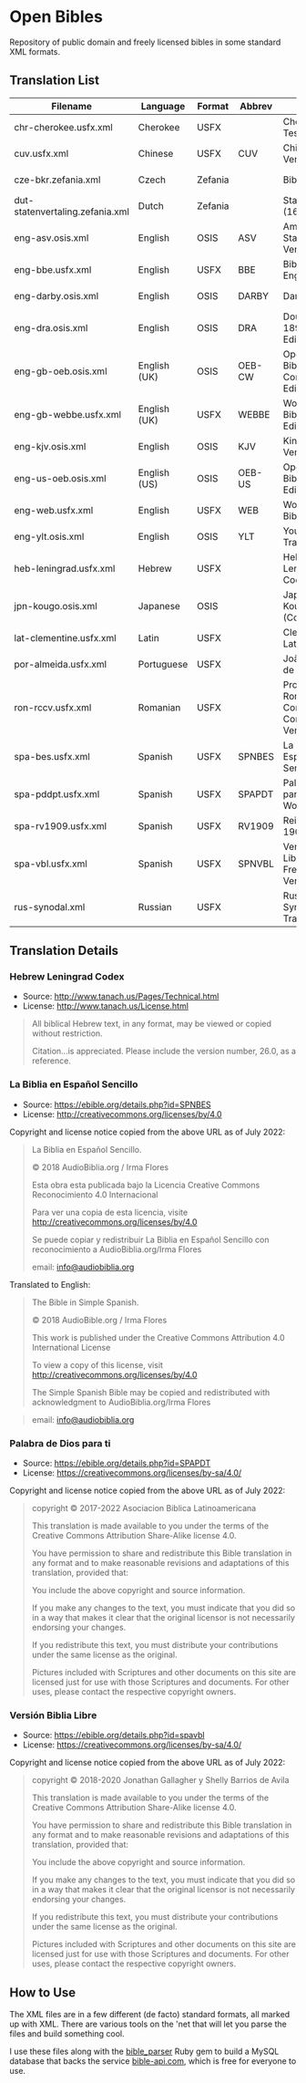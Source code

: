 # Open Bibles

Repository of public domain and freely licensed bibles in some standard XML formats.

## Translation List

| Filename                        | Language     | Format  | Abbrev | Version                                           | License       |
|---------------------------------|--------------|---------|--------|---------------------------------------------------|---------------|
| chr-cherokee.usfx.xml           | Cherokee     | USFX    |        | Cherokee New Testament                            | Public Domain |
| cuv.usfx.xml                    | Chinese      | USFX    | CUV    | Chinese Union Version                             | Public Domain |
| cze-bkr.zefania.xml             | Czech        | Zefania |        | Bible kralická                                    | Public Domain |
| dut-statenvertaling.zefania.xml | Dutch        | Zefania |        | Statenvertaling (1637)                            | Public Domain |
| eng-asv.osis.xml                | English      | OSIS    | ASV    | American Standard Version (1901)                  | Public Domain |
| eng-bbe.usfx.xml                | English      | USFX    | BBE    | Bible in Basic English                            | Public Domain |
| eng-darby.osis.xml              | English      | OSIS    | DARBY  | Darby Bible                                       | Public Domain |
| eng-dra.osis.xml                | English      | OSIS    | DRA    | Douay-Rheims 1899 American Edition                | Public Domain |
| eng-gb-oeb.osis.xml             | English (UK) | OSIS    | OEB-CW | Open English Bible, Commonwealth Edition          | Public Domain |
| eng-gb-webbe.usfx.xml           | English (UK) | USFX    | WEBBE  | World English Bible, British Edition              | Public Domain |
| eng-kjv.osis.xml                | English      | OSIS    | KJV    | King James Version                                | Public Domain |
| eng-us-oeb.osis.xml             | English (US) | OSIS    | OEB-US | Open English Bible, US Edition                    | Public Domain |
| eng-web.usfx.xml                | English      | USFX    | WEB    | World English Bible                               | Public Domain |
| eng-ylt.osis.xml                | English      | OSIS    | YLT    | Young's Literal Translation                       | Public Domain |
| heb-leningrad.usfx.xml          | Hebrew       | USFX    |        | Hebrew Leningrad Codex                            | _see below_   |
| jpn-kougo.osis.xml              | Japanese     | OSIS    |        | Japanese Kougo (Colloquial)                       | Public Domain |
| lat-clementine.usfx.xml         | Latin        | USFX    |        | Clementine Latin Vulgate                          | Public Domain |
| por-almeida.usfx.xml            | Portuguese   | USFX    |        | João Ferreira de Almeida                          | Public Domain |
| ron-rccv.usfx.xml               | Romanian     | USFX    |        | Protestant Romanian Corrected Cornilescu Version  | Public Domain |
| spa-bes.usfx.xml                | Spanish      | USFX    | SPNBES | La Biblia en Español Sencillo                     | [CC BY 4.0](https://creativecommons.org/licenses/by/4.0/) |
| spa-pddpt.usfx.xml              | Spanish      | USFX    | SPAPDT | Palabra de Dios para ti / God's Word for You      | [CC BY-SA 4.0](https://creativecommons.org/licenses/by-sa/4.0/) |
| spa-rv1909.usfx.xml             | Spanish      | USFX    | RV1909 | Reina Valera 1909                                 | Public Domain |
| spa-vbl.usfx.xml                | Spanish      | USFX    | SPNVBL | Versión Biblia Libre / Spanish Free Bible Version | [CC BY-SA 4.0](https://creativecommons.org/licenses/by-sa/4.0/) |
| rus-synodal.xml                 | Russian      | USFX    |        | Russian Synodal Translation                       | Public Domain |


## Translation Details

### Hebrew Leningrad Codex

- Source: http://www.tanach.us/Pages/Technical.html
- License: http://www.tanach.us/License.html

>All biblical Hebrew text, in any format, may be viewed or copied without restriction.
>
>Citation...is appreciated. Please include the version number, 26.0, as a reference. 

### La Biblia en Español Sencillo

- Source: https://ebible.org/details.php?id=SPNBES
- License: http://creativecommons.org/licenses/by/4.0

Copyright and license notice copied from the above URL as of July 2022:

>La Biblia en Español Sencillo.
>
>© 2018 AudioBiblia.org / Irma Flores
>
>Esta obra esta publicada bajo la Licencia Creative Commons Reconocimiento 4.0 Internacional
>
>Para ver una copia de esta licencia, visite http://creativecommons.org/licenses/by/4.0
>
>Se puede copiar y redistribuir La Biblia en Español Sencillo con reconocimiento a AudioBiblia.org/Irma Flores
>
>email: info@audiobiblia.org

Translated to English:

>The Bible in Simple Spanish.
>
>© 2018 AudioBible.org / Irma Flores
>
>This work is published under the Creative Commons Attribution 4.0 International License
>
>To view a copy of this license, visit http://creativecommons.org/licenses/by/4.0
>
>The Simple Spanish Bible may be copied and redistributed with acknowledgment to AudioBiblia.org/Irma Flores

>email: info@audiobiblia.org

### Palabra de Dios para ti

- Source: https://ebible.org/details.php?id=SPAPDT
- License: https://creativecommons.org/licenses/by-sa/4.0/

Copyright and license notice copied from the above URL as of July 2022:

>copyright © 2017-2022 Asociacion Biblica Latinoamericana
>
>This translation is made available to you under the terms of the Creative Commons Attribution Share-Alike license 4.0.
>
>You have permission to share and redistribute this Bible translation in any format and to make reasonable revisions and adaptations of this translation, provided that:
>
>    You include the above copyright and source information.
>
>    If you make any changes to the text, you must indicate that you did so in a way that makes it clear that the original licensor is not necessarily endorsing your changes.
>
>    If you redistribute this text, you must distribute your contributions under the same license as the original.
>
>Pictures included with Scriptures and other documents on this site are licensed just for use with those Scriptures and documents. For other uses, please contact the respective copyright owners.


### Versión Biblia Libre

- Source: https://ebible.org/details.php?id=spavbl
- License: https://creativecommons.org/licenses/by-sa/4.0/

Copyright and license notice copied from the above URL as of July 2022:

>copyright © 2018-2020 Jonathan Gallagher y Shelly Barrios de Avila
>
>This translation is made available to you under the terms of the Creative Commons Attribution Share-Alike license 4.0.
>
>You have permission to share and redistribute this Bible translation in any format and to make reasonable revisions and adaptations of this translation, provided that:
>
>    You include the above copyright and source information.
>
>    If you make any changes to the text, you must indicate that you did so in a way that makes it clear that the original licensor is not necessarily endorsing your changes.
>
>    If you redistribute this text, you must distribute your contributions under the same license as the original.
>
>Pictures included with Scriptures and other documents on this site are licensed just for use with those Scriptures and documents. For other uses, please contact the respective copyright owners.

## How to Use

The XML files are in a few different (de facto) standard formats, all marked up with XML. There are various tools on the 'net that will let you parse the files and build something cool.

I use these files along with the [bible_parser](https://github.com/seven1m/bible_parser) Ruby gem to build a MySQL database that backs the service [bible-api.com](https://bible-api.com), which is free for everyone to use.
